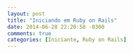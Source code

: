 ```yaml
---
layout: post
title: "Iniciando em Ruby on Rails"
date: 2014-06-28 22:20:58 -0300
comments: true
categories: [Iniciante, Ruby on Rails]
---
```

